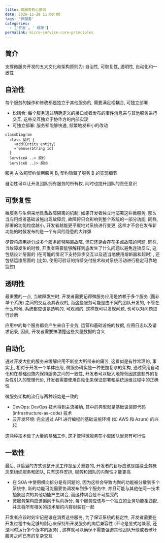 ```yaml
---
title: 微服务核心原则
date: 2020-11-28 11:00:00
tags: '微服务'
categories:
  - ['开发', ' 框架']
permalink: micro-service-core-principles
---
```


## 简介

支撑微服务开发的五大文化和架构原则为: 自治性, 可恢复性, 透明性, 自动化和一致性

<!-- more -->

## 自治性

每个服务的操作和修改都是独立于其他服务的, 需要满足松耦合, 可独立部署

- 松耦合: 每个服务通过明确定义的接口或者发布的事件消息来与其他服务进行交互, 这些交互独立于协作方的内部实现
- 可独立部署: 服务都能够快速, 频繁地发布小的改动

```mermaid
classDiagram
  class 契约 {
    +add(Entity entity)
    +remove(String id)
  }
  ServiceA ..> 契约
  ServiceB ..|> 契约
```

服务 A 依照契约使用服务 B, 契约隐藏了服务 B 的实现细节

自治性可以让开发团队拥有服务的所有权, 同时也提升团队的责任意识

## 可恢复性

微服务与生俱来地具备故障隔离的机制: 如果开发者独立地部署这些微服务, 那么当应用或者基础设施出现故障后, 故障将只会影响到整个系统的一部分功能, 同样, 部署的功能粒度越小, 开发者越能更平缓地对系统进行变更, 这样才不会在发布新功能的时候发布的是一个有风险隐患的大炸弹

尽管将应用拆分成多个服务能够隔离故障, 但它还是会存在多点故障的问题, 同样, 当故障发生的时候, 开发者需要能够解释到底发生了什么问题以避免连锁反应, 这包括设计层面的 (在可能的情况下支持异步交互以及适当地使用熔断器和超时) , 还包括运维层面的 (比如, 使用可验证的持续交付技术和对系统活动进行稳定可靠地监控)

## 透明性

最重要的一点, 当故障发生时, 开发者需要记得微服务应用是依赖于多个服务 (而非单个系统) 之间的交互及其表现的, 而这些服务可能是由不同的团队开发的, 不管在什么时候, 系统都应该是透明的, 可观测的, 这样既可以发现问题, 也可以对问题进行诊断

应用中的每个服务都会产生来自于业务, 运营和基础设施的数据, 应用日志以及请求记录, 因此, 开发者需要搞清楚这些大量数据的含义

## 自动化

通过开发大批的服务来缓解应用不断变大所带来的痛苦, 这看似是有悖常理的, 事实上, 相对于开发一个单体应用, 微服务确实是一种更加复杂的架构, 通过采用自动化和在基础设施内保持服务之间的一致性, 开发者可以极大地降低因这些额外的复杂性引入的管理代价, 开发者需要使用自动化来保证部署和系统运维过程中的正确性

微服务架构的流行与两种趋势是一致的

- DevOps: DevOps 技术得到主流接纳, 其中的典型就是基础设施即代码 (infrastructure-as-code) 技术
- 云开发环境: 完全通过 API 进行编程的基础设施环境 (如 AWS 和 Azure) 的兴起

这两种技术做了大量的基础工作, 这才使得微服务在小型团队里具有可行性

## 一致性

最后, 以恰当的方式调整开发工作是至关重要的, 开发者的目标应该是围绕业务概念来组织服务和团队, 只有这样安排, 服务和团队的内聚性才能更高

- 在 SOA 中使用横向拆分是有问题的, 因为这样会导致内聚的功能被分散到多个系统中, 新的功能可能需要协调发布到多个服务中, 并且可能与其他在同一技术抽象层次的其他功能产生耦合, 而这种耦合是不可接受的
- 微服务架构应该偏向于纵向拆分, 每个服务应该与一个独立的业务功能相匹配, 并且将所有相关的技术层的内容封装在一起

开发者应该时刻牢记是谁在消费这些服务, 为了保证系统的稳定性, 开发者需要在开发过程中有足够的耐心来保持所开发服务的向后兼容性 (不论是显式地兼容, 还是同时运行多个版本的服务) , 这样就可以确保不需要强迫其他团队升级或者破坏服务之间已有的复杂交互
